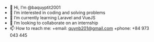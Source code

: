 - 👋 Hi, I’m @baquyptit2001
- 👀 I’m interested in coding and solving problems
- 🌱 I’m currently learning Laravel and VueJS
- 💞️ I’m looking to collaborate on an internship
- 📫 How to reach me:
  +email: quynb201@gmail.com
  +phone: +84 973 043 445

<!---
baquyptit2001/baquyptit2001 is a ✨ special ✨ repository because its `README.md` (this file) appears on your GitHub profile.
You can click the Preview link to take a look at your changes.
--->
